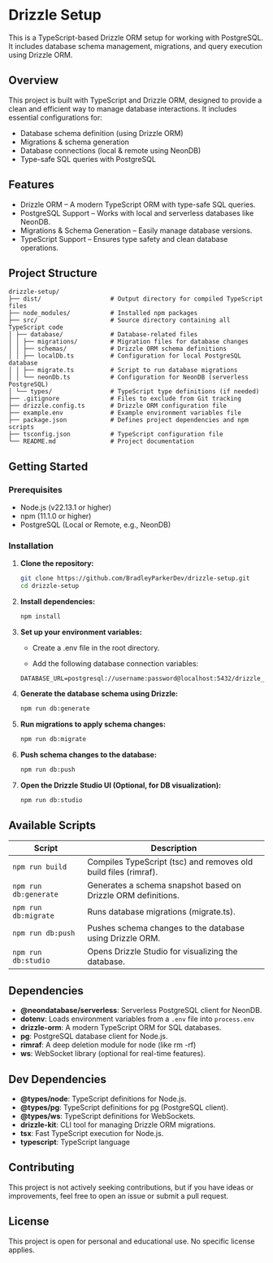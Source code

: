 # Drizzle Setup

This is a TypeScript-based Drizzle ORM setup for working with PostgreSQL. It includes database schema management, migrations, and query execution using Drizzle ORM.

## Overview

This project is built with TypeScript and Drizzle ORM, designed to provide a clean and efficient way to manage database interactions. It includes essential configurations for:

- Database schema definition (using Drizzle ORM)
- Migrations & schema generation
- Database connections (local & remote using NeonDB)
- Type-safe SQL queries with PostgreSQL

## Features

- Drizzle ORM – A modern TypeScript ORM with type-safe SQL queries.
- PostgreSQL Support – Works with local and serverless databases like NeonDB.
- Migrations & Schema Generation – Easily manage database versions.
- TypeScript Support – Ensures type safety and clean database operations.

## Project Structure
```
drizzle-setup/
├── dist/                   # Output directory for compiled TypeScript files
├── node_modules/           # Installed npm packages
├── src/                    # Source directory containing all TypeScript code
│ ├── database/             # Database-related files
│ │ ├── migrations/         # Migration files for database changes
│ │ ├── schemas/            # Drizzle ORM schema definitions
│ │ ├── localDb.ts          # Configuration for local PostgreSQL database
│ │ ├── migrate.ts          # Script to run database migrations
│ │ └── neonDb.ts           # Configuration for NeonDB (serverless PostgreSQL)
│ └── types/                # TypeScript type definitions (if needed)
├── .gitignore              # Files to exclude from Git tracking
├── drizzle.config.ts       # Drizzle ORM configuration file
├── example.env             # Example environment variables file
├── package.json            # Defines project dependencies and npm scripts
├── tsconfig.json           # TypeScript configuration file
└── README.md               # Project documentation

```

## Getting Started

### Prerequisites

- Node.js (v22.13.1 or higher)
- npm (11.1.0 or higher)
- PostgreSQL (Local or Remote, e.g., NeonDB)

### Installation

1. **Clone the repository:**

    ```sh
    git clone https://github.com/BradleyParkerDev/drizzle-setup.git
    cd drizzle-setup
    ```

2. **Install dependencies:**

    ```sh
    npm install
    ```

3. **Set up your environment variables:**
    - Create a .env file in the root directory.

    - Add the following database connection variables:

    ```env
    DATABASE_URL=postgresql://username:password@localhost:5432/drizzle_setup
    ```

4. **Generate the database schema using Drizzle:**

    ```sh
    npm run db:generate
    ```

5. **Run migrations to apply schema changes:**

    ```sh
    npm run db:migrate
    ```

6. **Push schema changes to the database:**

    ```sh
    npm run db:push
    ```

7. **Open the Drizzle Studio UI (Optional, for DB visualization):**

    ```sh
    npm run db:studio
    ```

## Available Scripts

| Script                      | Description                                |
|------------------------------|--------------------------------------------|
| `npm run build` | Compiles TypeScript (tsc) and removes old build files (rimraf). |
| `npm run db:generate`        | Generates a schema snapshot based on Drizzle ORM definitions.               |
| `npm run db:migrate`        | Runs database migrations (migrate.ts).                  |
| `npm run db:push`        | Pushes schema changes to the database using Drizzle ORM.                  |
| `npm run db:studio`        | Opens Drizzle Studio for visualizing the database.                  |

## Dependencies

- **@neondatabase/serverless**: Serverless PostgreSQL client for NeonDB.
- **dotenv**: Loads environment variables from a `.env` file into `process.env`
- **drizzle-orm**: A modern TypeScript ORM for SQL databases.
- **pg**: PostgreSQL database client for Node.js.
- **rimraf**: A deep deletion module for node (like rm -rf)
- **ws**: WebSocket library (optional for real-time features).

## Dev Dependencies

- **@types/node**: TypeScript definitions for Node.js.
- **@types/pg**: TypeScript definitions for pg (PostgreSQL client).
- **@types/ws**: TypeScript definitions for WebSockets.
- **drizzle-kit**: CLI tool for managing Drizzle ORM migrations.
- **tsx**: Fast TypeScript execution for Node.js.
- **typescript**: TypeScript language

## Contributing

This project is not actively seeking contributions, but if you have ideas or improvements, feel free to open an issue or submit a pull request.

## License

This project is open for personal and educational use. No specific license applies.

